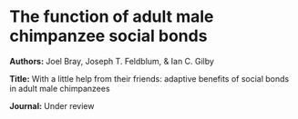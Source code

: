 # The function of adult male chimpanzee social bonds
<b>Authors:</b> Joel Bray, Joseph T. Feldblum, & Ian C. Gilby

<b>Title:</b> With a little help from their friends: adaptive benefits of social bonds in adult male chimpanzees

<b>Journal:</b> Under review
